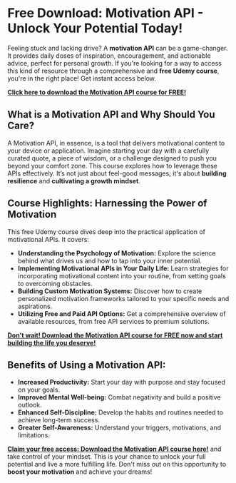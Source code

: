 # Free Download: Motivation API - Unlock Your Potential Today!

Feeling stuck and lacking drive? A **motivation API** can be a game-changer. It provides daily doses of inspiration, encouragement, and actionable advice, perfect for personal growth. If you're looking for a way to access this kind of resource through a comprehensive and **free Udemy course**, you're in the right place! Get instant access below.

[**Click here to download the Motivation API course for FREE!**](https://udemywork.com/motivation-api)

## What is a Motivation API and Why Should You Care?

A Motivation API, in essence, is a tool that delivers motivational content to your device or application. Imagine starting your day with a carefully curated quote, a piece of wisdom, or a challenge designed to push you beyond your comfort zone. This course explores how to leverage these APIs effectively. It’s not just about feel-good messages; it's about **building resilience** and **cultivating a growth mindset**.

## Course Highlights: Harnessing the Power of Motivation

This free Udemy course dives deep into the practical application of motivational APIs. It covers:

*   **Understanding the Psychology of Motivation:** Explore the science behind what drives us and how to tap into your inner potential.
*   **Implementing Motivational APIs in Your Daily Life:** Learn strategies for incorporating motivational content into your routine, from setting goals to overcoming obstacles.
*   **Building Custom Motivation Systems:** Discover how to create personalized motivation frameworks tailored to your specific needs and aspirations.
*   **Utilizing Free and Paid API Options:** Get a comprehensive overview of available resources, from free API services to premium solutions.

[**Don't wait! Download the Motivation API course for FREE now and start building the life you deserve!**](https://udemywork.com/motivation-api)

## Benefits of Using a Motivation API:

*   **Increased Productivity:** Start your day with purpose and stay focused on your goals.
*   **Improved Mental Well-being:** Combat negativity and build a positive outlook.
*   **Enhanced Self-Discipline:** Develop the habits and routines needed to achieve long-term success.
*   **Greater Self-Awareness:** Understand your triggers, motivations, and limitations.

[**Claim your free access: Download the Motivation API course here!**](https://udemywork.com/motivation-api) and take control of your mindset. This is your chance to unlock your full potential and live a more fulfilling life. Don't miss out on this opportunity to **boost your motivation** and achieve your dreams!

